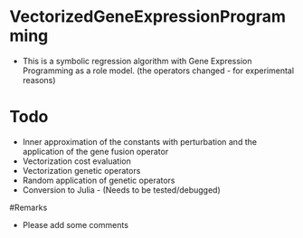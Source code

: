 # VectorizedGeneExpressionProgramming
- This is a symbolic regression algorithm with Gene Expression Programming as a role model. (the operators changed - for experimental reasons)

# Todo 
- Inner approximation of the constants with perturbation and the application of the gene fusion operator
- Vectorization cost evaluation
- Vectorization genetic operators
- Random application of genetic operators
- Conversion to Julia - (Needs to be tested/debugged)

#Remarks
- Please add some comments

